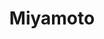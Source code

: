 ---
layout: place
title: Miyamoto
permalink: /oregon/portland/miyamoto.html
stateAbbr: OR
stateName: Oregon
cityName: Portland
seo:
  type: restaurant
  links: >-
    https://miyamotosushi.com/?fbclid=IwAR20lmUwANhIYQBu-LXcRySlO1rppLIxRLE1Zb4KTMP5EYbxp7DNU9awhvM
place_id: ChIJzXCO4wahlVQRTbyQocyYGng
photos:
  - name: >-
      places/ChIJzXCO4wahlVQRTbyQocyYGng/photos/AeeoHcLQHblcWamt-nI3Mi6I7nQk5dN_EyBsbkCUZ2jRY2HTng-uarU-Wm93QPOmhp_qf0RCw_l-MlykR8nDeb6Jjt4ezClq8AJKRRe5sgnWK1RQHzvIN4ouCBfcZGyr7y_TXkongL15FYp4x4iJm-GfgLaLKcLrY-BGD7wzACTjldi9z4wmjUA9tCJkCvEDcfkEMiGNGReAxZCWWy_nsuvk7oJsJsoYNd2Gk8peKeNSGJ0DkuI_2s-6TQ13n2W_gqe-Gv2j79AoAsPwjQ8XaOIyK4hKchhmY08ZxnqNcKPY-XS_iA
    widthPx: 538
    heightPx: 403
    authorAttributions:
      - displayName: Miyamoto
        uri: https://maps.google.com/maps/contrib/106709881068084034245
        photoUri: >-
          https://lh3.googleusercontent.com/a/ACg8ocLtFrigMQDXrv0oqEpf19fDS-F9VDElwdFFColBeSB3mMssFg=s100-p-k-no-mo
    flagContentUri: >-
      https://www.google.com/local/imagery/report/?cb_client=maps_api_places.places_api&image_key=!1e10!2sAF1QipPO1A3qZohaMFV1aG0wIXLveTgQa1xUqCyYr3Y2&hl=en-US
    googleMapsUri: >-
      https://www.google.com/maps/place//data=!3m4!1e2!3m2!1sAF1QipPO1A3qZohaMFV1aG0wIXLveTgQa1xUqCyYr3Y2!2e10!4m2!3m1!1s0x5495a106e38e70cd:0x781a98cca190bc4d
  - name: >-
      places/ChIJzXCO4wahlVQRTbyQocyYGng/photos/AeeoHcKIe61MA_XLpyEKOEElVrraSIFuHOCH7rQcd7fodv8riAkSVTWE75hujohLk1yWHYWAgo2-1WBbRH5xsJxWzmzn3NN_4zOK5CABOpe55eh5q7p3-qK_iaiWHcUOrrarYPPFRSvlpSiHWjSODtirr7Ze13zbDFcCYPmSUSx8nCWWMXXsWjJamILfPO33odcf9BaWwKU1vSUhKke2cSGObmX_wvO0TAvEQs2vM_6C3EVXXXC5E1_KngryM570294iK-72UVfMGvMs9ZWwiwX9xjPV9RjIzlOZ86z5XEYAWQlSNw
    widthPx: 2992
    heightPx: 2992
    authorAttributions:
      - displayName: Miyamoto
        uri: https://maps.google.com/maps/contrib/106709881068084034245
        photoUri: >-
          https://lh3.googleusercontent.com/a/ACg8ocLtFrigMQDXrv0oqEpf19fDS-F9VDElwdFFColBeSB3mMssFg=s100-p-k-no-mo
    flagContentUri: >-
      https://www.google.com/local/imagery/report/?cb_client=maps_api_places.places_api&image_key=!1e10!2sAF1QipP1T_U07P2yiNkTeo0Z8VpjlCPK_tuCyunJGKu8&hl=en-US
    googleMapsUri: >-
      https://www.google.com/maps/place//data=!3m4!1e2!3m2!1sAF1QipP1T_U07P2yiNkTeo0Z8VpjlCPK_tuCyunJGKu8!2e10!4m2!3m1!1s0x5495a106e38e70cd:0x781a98cca190bc4d
  - name: >-
      places/ChIJzXCO4wahlVQRTbyQocyYGng/photos/AeeoHcJYETh5IGeK_uIKlat2dwxeB6PPmp_qxP0DLFsDhE6gDkE786ATuB2cAbSpyrU3LZKSuMhh0ZBaMBfLBI43Z8atnHkf1qjQ2SDqqosq8vXz0A3CpT3kj6Ueuvprt0obX4JBcxGzWzedKWM0CNLio20MIfhyqNDvhpL0JqDKlFvwd158mXXtwgP_za9LMy7OgFZEMTXH5GH7LYD4YVk70LDhePBa9dO43BnKPmhuGSFeaBUsy62rU2H0vUWI85w5O20zxXNh2Wu5uibKqMohQFDfzlKDXhslcctvfyJSAsmy5yXHtk1Daw4zbPcuZs7xZX_pwVHmvJA78JHIuXVcWYZma7LtGiSof3ePFPd0EteZv6-HSro5thIALAFDFNUFhRlNIq7MWyU6qIAnIwsuqmXO_THgnX71MqTH85KiEew4uXg
    widthPx: 3072
    heightPx: 4080
    authorAttributions:
      - displayName: Iris S. Le
        uri: https://maps.google.com/maps/contrib/104698860121813616426
        photoUri: >-
          https://lh3.googleusercontent.com/a-/ALV-UjXizrtlV0yWIlsjSG8SRXcmvAz86yexgafj-xkwFROXKVLIXTlk=s100-p-k-no-mo
    flagContentUri: >-
      https://www.google.com/local/imagery/report/?cb_client=maps_api_places.places_api&image_key=!1e10!2sCIHM0ogKEICAgICT77HzyQE&hl=en-US
    googleMapsUri: >-
      https://www.google.com/maps/place//data=!3m4!1e2!3m2!1sCIHM0ogKEICAgICT77HzyQE!2e10!4m2!3m1!1s0x5495a106e38e70cd:0x781a98cca190bc4d
  - name: >-
      places/ChIJzXCO4wahlVQRTbyQocyYGng/photos/AeeoHcIw8nVMJsqI1sednrLDUXi9Y0MrXCb27H8qu_IF64Tva4rV9nMz8uee15upx0LKjHfuVkaI-kJ0HUS2sr1UOqFY-zR009xtSCutLJT5yli0IBr8XrHTtjDmF0mmzawYW697soWP-W0I4UU0L_L-QBzBGfT_ZM3_80c9FAJuipQ-NfXGwq2LB2hT-g2Wl8gHukLtNjRgqh9vIarUOK3EmKJCH9yhlRZHFvRptcZIaLksGZFxPyBiBKTqirAgc4SpH0d6kWOhY26yVCkvj7buP5vW-3GjtDBEXQEJGehchlt5clxkRJOcBn6XBXH5BDfxlga6yBXS2NXz2c-Om22e7jfr7P28Xmch0aiorq7mvfA0Gy1lctBUk2umN9r3ist8g7Rp2mN-7pMmFlnu2wzulv-paMIR9PZ7s41S6LZGPEY
    widthPx: 4080
    heightPx: 3072
    authorAttributions:
      - displayName: Iris S. Le
        uri: https://maps.google.com/maps/contrib/104698860121813616426
        photoUri: >-
          https://lh3.googleusercontent.com/a-/ALV-UjXizrtlV0yWIlsjSG8SRXcmvAz86yexgafj-xkwFROXKVLIXTlk=s100-p-k-no-mo
    flagContentUri: >-
      https://www.google.com/local/imagery/report/?cb_client=maps_api_places.places_api&image_key=!1e10!2sCIHM0ogKEICAgICT77HzSQ&hl=en-US
    googleMapsUri: >-
      https://www.google.com/maps/place//data=!3m4!1e2!3m2!1sCIHM0ogKEICAgICT77HzSQ!2e10!4m2!3m1!1s0x5495a106e38e70cd:0x781a98cca190bc4d
  - name: >-
      places/ChIJzXCO4wahlVQRTbyQocyYGng/photos/AeeoHcKRrxCkioNq5IkwGtlE4mxdgtdek73rr7Hj5_CrZlRmmEqZz_3_RbcHexH6clc4h7q4T1KVridcfFHyTE1dR-vKECPugxpbnUdIMm0vKLR4mfko4ALFD47TyGwz96XXKPvJ_rVtRJnxVOFXCMD0PJic8GXp_Gaaqo-mrg6K8TDVEREHMXYhQ4-6J2IrfULcyp9puhBysMutGUdEnxRJvuBVEPnqS9ozZm4eRFMorskhkyQPXLQCFQMFflSX64_Y4kKRtsdkU5HHFc4OGR2p7YvZDfNf4pd86a8nZ4mMw8tlIqtThoOPCDZgO7ICA0n9ZxCMWRXDu7le5tMtIlmYiPeyOCtJawbfch-1o5Z36Q0664NZ2-OI1tezZF-PAetOGxFmRfa238_p-0waUpw9RC_YQAc17smhjDiQGltZnMJPcXE
    widthPx: 4080
    heightPx: 3072
    authorAttributions:
      - displayName: Natsumi White
        uri: https://maps.google.com/maps/contrib/108786639700971446804
        photoUri: >-
          https://lh3.googleusercontent.com/a-/ALV-UjUepIfuw72U0Uf4_TVZ76zkrVbVguI8SETZpgbTPeF30yxsAFBm=s100-p-k-no-mo
    flagContentUri: >-
      https://www.google.com/local/imagery/report/?cb_client=maps_api_places.places_api&image_key=!1e10!2sCIHM0ogKEICAgID96M780QE&hl=en-US
    googleMapsUri: >-
      https://www.google.com/maps/place//data=!3m4!1e2!3m2!1sCIHM0ogKEICAgID96M780QE!2e10!4m2!3m1!1s0x5495a106e38e70cd:0x781a98cca190bc4d
  - name: >-
      places/ChIJzXCO4wahlVQRTbyQocyYGng/photos/AeeoHcLNn1lwYnndr0zAblJ3HvCi8ni6PBTGrk-B1DooPj3gYIAY9UIqPqZRkgBMKubHAbhHwmNp9r_CNYWu12wHYJzt0EGdBVGU5sSdy6tIeuqPtd-E4GqrKRKFm4S8QmgWlMpadXpqMopS7ADuypxLDVQ3ZoJIlfBEXll8pH55w7OPjCpAplHYSuXB2u-XKRC9pQaAJgidJX_HqmNeGcz1CD1eaXwOCjxyMBkLtBU_tZjKTw3U7sDGYvkI48ImSB-8-pA3LclvPicbndKZGOYku-DRVEVnrdKM6fBSexW3r3xuH-FtZcEC9r5NbZ-gU7Zw8Aat41OfDkuEaI4TsUP4lhTVIT-4HSl_Zfly4YSxRLtuP709yDD7Hjee5qXgxVUjtLfU5PuGCBnVA0SN9fbfZgIWiJdSfb8B77QNHfo54u-UQg
    widthPx: 3024
    heightPx: 4032
    authorAttributions:
      - displayName: Minna Shirley
        uri: https://maps.google.com/maps/contrib/114776262112387130329
        photoUri: >-
          https://lh3.googleusercontent.com/a-/ALV-UjWiEHXpAAxF5DIlkjlw7gqWtpbswrtVnbUhpcCzMdIOH0x_bgpP=s100-p-k-no-mo
    flagContentUri: >-
      https://www.google.com/local/imagery/report/?cb_client=maps_api_places.places_api&image_key=!1e10!2sCIHM0ogKEICAgICHpe69cQ&hl=en-US
    googleMapsUri: >-
      https://www.google.com/maps/place//data=!3m4!1e2!3m2!1sCIHM0ogKEICAgICHpe69cQ!2e10!4m2!3m1!1s0x5495a106e38e70cd:0x781a98cca190bc4d
  - name: >-
      places/ChIJzXCO4wahlVQRTbyQocyYGng/photos/AeeoHcLMFVFVY82Sq_Ek0EBljGjkNvShaR9wo361evpdVDgOWX73PJ5ipSwyq-nwrzjlotahY4QzgITzOHGZmRUCGddQOgMJdtgA64LvrIMVjg5Ctk2RTWJB4BIjOQvlFPOP3In3FArdp3iYd8qEu4fwXTeKwxSKlJ57PN4eFoCdbGqsFZWzU-AYkXPg0YBlGrJJwBgnO1MggyePqPDV0x1COpSqsMeoBzYtfymyEhmXjVguAyVgfjvLu88Dn_hoCbzR9P5OGZfuiC5aIOvKa1JLutWZf2kudBmkAOkJczj3aB5tjVZw6lVvZXOjJHj7m7slAkO0lZyyntJ_2DISQL198issFSrIX9lMeoaDJH4uVvSKtAvmiSn75IzZ0anGDU6dXnLM7bFbiIJ5-BBAGW9_Qba9V1ZOFmifJD_1zKUsXth8Fg
    widthPx: 3072
    heightPx: 4080
    authorAttributions:
      - displayName: Iris S. Le
        uri: https://maps.google.com/maps/contrib/104698860121813616426
        photoUri: >-
          https://lh3.googleusercontent.com/a-/ALV-UjXizrtlV0yWIlsjSG8SRXcmvAz86yexgafj-xkwFROXKVLIXTlk=s100-p-k-no-mo
    flagContentUri: >-
      https://www.google.com/local/imagery/report/?cb_client=maps_api_places.places_api&image_key=!1e10!2sCIHM0ogKEICAgICT77HzKQ&hl=en-US
    googleMapsUri: >-
      https://www.google.com/maps/place//data=!3m4!1e2!3m2!1sCIHM0ogKEICAgICT77HzKQ!2e10!4m2!3m1!1s0x5495a106e38e70cd:0x781a98cca190bc4d
  - name: >-
      places/ChIJzXCO4wahlVQRTbyQocyYGng/photos/AeeoHcLlMtciju3hi6o_EpbNKTs7A-hQMbbl_jRH2rMU2iBi9YbZUM54nuTBhbhD6IaQeS2PbQohvR5EGeajn7IKPLZt0Osqxvx8FMUWOsJaoNYyN2O_BfbA6VTrebvNtPb-fShOI-oDPnGwISZ9lknBMS9jBMrnboGlhGmgL-RJIkzrZVXeNlzQr5x4Ii_4xcou-l6JZPU-hlBz52XP_bsW9sPpGLL2uqdk2JH3gCNZnQigtDtfMWT9WNnApo1EbNKcuC9JxheXfSMU_WOhSzsWq7vxopQBWlAzARTqr8zRZaO3oU7DzlzhfALJnAgj1YV6yd65RU0OOPRC0biOcgC8fhR0Uu3QfARqYZ51S0gQkbe5Gms1jjKtCtx3SOriWho_9X0jbzy-C7NFFftLFRmo4-CCadP4PKd7y-mKMbl6ThI
    widthPx: 3024
    heightPx: 4032
    authorAttributions:
      - displayName: Kara Carsner
        uri: https://maps.google.com/maps/contrib/107802760906650542379
        photoUri: >-
          https://lh3.googleusercontent.com/a-/ALV-UjXBnFUxhcXo5XeVTqqktV6dDKqkMEzWE8-kiouCwl-hCTw-El-1=s100-p-k-no-mo
    flagContentUri: >-
      https://www.google.com/local/imagery/report/?cb_client=maps_api_places.places_api&image_key=!1e10!2sCIHM0ogKEICAgIC967nBLQ&hl=en-US
    googleMapsUri: >-
      https://www.google.com/maps/place//data=!3m4!1e2!3m2!1sCIHM0ogKEICAgIC967nBLQ!2e10!4m2!3m1!1s0x5495a106e38e70cd:0x781a98cca190bc4d
  - name: >-
      places/ChIJzXCO4wahlVQRTbyQocyYGng/photos/AeeoHcJtoDpWtD24JvcbO6tvnRSf_43iTa-vN4XU29d-y6X4mGDxYI4PQUw6QZw4xoNWzR1rWtD5O5Zbws-k4HAxoKdrOYhcnrV9OV7Adj0OlOfT9mL-AgCL8wYtMxD8o3zsq62e83rNPRP5Vk7hsylMFuGU_F1ME0zdFRjRKH-nIlGsB7cJHdWhpwNKumk0CauXhns_ZqTwuntTsBN5_-Fkuh9OWPnRTOnSFi68q3D0ssluGyQwoMDi71XBZ56nZ48duVFqEjar8nv40YRZHBGEOxxgpF7NI8NoAyOOrlqlcnosmNTEFE5Oo5sT0pwKd-vAjHlm5UZj1g6bfa2-IeJDFB59psfJ2RAQklSc3rLtzE6YAM3cNPkNWaTwgvOTn7ITsiAkIwGhspI-903DTQPihc5l4cg9PPvHjunqORyNlotCkPw
    widthPx: 4080
    heightPx: 3072
    authorAttributions:
      - displayName: Weston Ruter
        uri: https://maps.google.com/maps/contrib/113853198722136596993
        photoUri: >-
          https://lh3.googleusercontent.com/a-/ALV-UjUYW6Af0BR_ZJQKv1yhUE1z_BVdBUSJH-B418Idw9mLJhaOEjxCYQ=s100-p-k-no-mo
    flagContentUri: >-
      https://www.google.com/local/imagery/report/?cb_client=maps_api_places.places_api&image_key=!1e10!2sCIHM0ogKEICAgIDLqOvQzQE&hl=en-US
    googleMapsUri: >-
      https://www.google.com/maps/place//data=!3m4!1e2!3m2!1sCIHM0ogKEICAgIDLqOvQzQE!2e10!4m2!3m1!1s0x5495a106e38e70cd:0x781a98cca190bc4d
  - name: >-
      places/ChIJzXCO4wahlVQRTbyQocyYGng/photos/AeeoHcIW_n4iSYLPhe6bzYzAH2-uOh-61Zjh5WiVhCtLCydROyKznEUfIz9azvNWQf5cjR14RFZeoip9vYqwv4lhr_Ff3tzXUQSsmdBZXKePcJu8Dv_urafFKIfqM32Aze6Qh5MCmtQvtS_9YNQvvve-unsNPteka6Rlwi4uPoKSw1yICz8FkZ9Tf2mmSI4sDZeQ6XhnPhf4OammrwdhvuxcMIGyRNkSVKS5sJTlIcx6jfirg_sog7lKlzfhukmGQsxLNOiT7ITlncw0bLAu1HgoyF3Wmnc7Ibasx5rTa5XONVaQYzR4vHyHK0MjAC4szFwIj3J2C-zn3Jis9CA5oxGBGE9kC1wIpfUxIvJdXgnJfMeQCrHCmcjZqrLvVit4iQhtCwEZywzKMU_-B2LqW8FsRiJfWIt43mwlS97aESm2ZtrOzt7N
    widthPx: 3024
    heightPx: 4032
    authorAttributions:
      - displayName: Norma Teran
        uri: https://maps.google.com/maps/contrib/114641624786235781652
        photoUri: >-
          https://lh3.googleusercontent.com/a-/ALV-UjWMQc7pHoIRlIENhujhNEpCti2QLO4M4kBC9aiMHrJ8YCXNQv8=s100-p-k-no-mo
    flagContentUri: >-
      https://www.google.com/local/imagery/report/?cb_client=maps_api_places.places_api&image_key=!1e10!2sCIHM0ogKEICAgICR1dLwvQE&hl=en-US
    googleMapsUri: >-
      https://www.google.com/maps/place//data=!3m4!1e2!3m2!1sCIHM0ogKEICAgICR1dLwvQE!2e10!4m2!3m1!1s0x5495a106e38e70cd:0x781a98cca190bc4d
address: 422 SE 81st Ave, Portland, OR 97215, USA
street: 422 SE 81st Ave
city: Portland
state: OR
zip: '97215'
country: USA
neighborhood: Montavilla
latitude: '45.519447'
longitude: '-122.580276'
accessibility_options:
  wheelchairAccessibleEntrance: true
  wheelchairAccessibleRestroom: true
  wheelchairAccessibleSeating: true
business_status: OPERATIONAL
name: Miyamoto
google_maps_links:
  directionsUri: >-
    https://www.google.com/maps/dir//''/data=!4m7!4m6!1m1!4e2!1m2!1m1!1s0x5495a106e38e70cd:0x781a98cca190bc4d!3e0
  placeUri: https://maps.google.com/?cid=8654397638597196877
  writeAReviewUri: >-
    https://www.google.com/maps/place//data=!4m3!3m2!1s0x5495a106e38e70cd:0x781a98cca190bc4d!12e1
  reviewsUri: >-
    https://www.google.com/maps/place//data=!4m4!3m3!1s0x5495a106e38e70cd:0x781a98cca190bc4d!9m1!1b1
  photosUri: >-
    https://www.google.com/maps/place//data=!4m3!3m2!1s0x5495a106e38e70cd:0x781a98cca190bc4d!10e5
primary_type: Sushi Restaurant
opening_hours:
  openNow: false
  periods:
    - open:
        day: 0
        hour: 16
        minute: 0
      close:
        day: 0
        hour: 21
        minute: 0
    - open:
        day: 1
        hour: 16
        minute: 0
      close:
        day: 1
        hour: 21
        minute: 0
    - open:
        day: 2
        hour: 16
        minute: 0
      close:
        day: 2
        hour: 21
        minute: 0
    - open:
        day: 3
        hour: 16
        minute: 0
      close:
        day: 3
        hour: 21
        minute: 0
    - open:
        day: 4
        hour: 16
        minute: 0
      close:
        day: 4
        hour: 22
        minute: 0
    - open:
        day: 5
        hour: 16
        minute: 0
      close:
        day: 5
        hour: 22
        minute: 0
    - open:
        day: 6
        hour: 16
        minute: 0
      close:
        day: 6
        hour: 22
        minute: 0
  weekdayDescriptions:
    - 'Monday: 4:00 – 9:00 PM'
    - 'Tuesday: 4:00 – 9:00 PM'
    - 'Wednesday: 4:00 – 9:00 PM'
    - 'Thursday: 4:00 – 10:00 PM'
    - 'Friday: 4:00 – 10:00 PM'
    - 'Saturday: 4:00 – 10:00 PM'
    - 'Sunday: 4:00 – 9:00 PM'
  nextOpenTime: '2025-05-03T23:00:00Z'
secondary_opening_hours:
  - openNow: false
    periods:
      - open:
          day: 1
          hour: 16
          minute: 0
        close:
          day: 1
          hour: 18
          minute: 0
      - open:
          day: 2
          hour: 16
          minute: 0
        close:
          day: 2
          hour: 18
          minute: 0
      - open:
          day: 3
          hour: 16
          minute: 0
        close:
          day: 3
          hour: 18
          minute: 0
      - open:
          day: 4
          hour: 16
          minute: 0
        close:
          day: 4
          hour: 18
          minute: 0
    weekdayDescriptions:
      - 'Monday: 4:00 – 6:00 PM'
      - 'Tuesday: 4:00 – 6:00 PM'
      - 'Wednesday: 4:00 – 6:00 PM'
      - 'Thursday: 4:00 – 6:00 PM'
      - 'Friday: Closed'
      - 'Saturday: Closed'
      - 'Sunday: Closed'
    secondaryHoursType: HAPPY_HOUR
    nextOpenTime: '2025-05-05T23:00:00Z'
phone: (503) 208-2253
price_level: PRICE_LEVEL_MODERATE
price_range: $20 &ndash; $30
rating: '4.7'
rating_count: 837
website: >-
  https://miyamotosushi.com/?fbclid=IwAR20lmUwANhIYQBu-LXcRySlO1rppLIxRLE1Zb4KTMP5EYbxp7DNU9awhvM
description: >-
  Experience Miyamoto Sushi in Portland, OR$$$Miyamoto in Portland, OR, stands
  out as a casual Japanese spot where fresh sushi and traditional flavors meet a
  relaxed vibe. This sushi restaurant offers an array of expertly crafted rolls,
  sashimi, and creative pairings with sake cocktails and local microbrews,
  making it a go-to for those exploring Japanese cuisine in the area.
  Accessibility features like wheelchair-friendly entrances and seating add to
  the welcoming atmosphere, ensuring everyone can enjoy the experience. Outdoor
  seating options provide a charming backdrop for meals, especially on milder
  evenings, blending comfort with authentic tastes. Whether you're seeking sushi
  places near me or a spot for quality Japanese dining, this location delivers
  on fresh ingredients and thoughtful presentation.
generative_summary: >-
  Experience Miyamoto Sushi in Portland, OR$$$Miyamoto in Portland, OR, stands
  out as a casual Japanese spot where fresh sushi and traditional flavors meet a
  relaxed vibe. This sushi restaurant offers an array of expertly crafted rolls,
  sashimi, and creative pairings with sake cocktails and local microbrews,
  making it a go-to for those exploring Japanese cuisine in the area.
  Accessibility features like wheelchair-friendly entrances and seating add to
  the welcoming atmosphere, ensuring everyone can enjoy the experience. Outdoor
  seating options provide a charming backdrop for meals, especially on milder
  evenings, blending comfort with authentic tastes. Whether you're seeking sushi
  places near me or a spot for quality Japanese dining, this location delivers
  on fresh ingredients and thoughtful presentation.
generative_disclosure: Summarized by AI using the Grok-3-Mini model.
reviews:
  - name: >-
      places/ChIJzXCO4wahlVQRTbyQocyYGng/reviews/ChdDSUhNMG9nS0VJQ0FnTUN3c1BHLTZ3RRAB
    relativePublishTimeDescription: a month ago
    rating: 5
    text:
      text: >-
        The fish was so fresh and good quality and the preparation was
        excellent. The portion sizes were bigger than expected and ratio of fish
        to rice was great, no skimping on the fish. The spicy scallop nigiri was
        so good I'm going to have to come back just for that. Service was great.
      languageCode: en
    originalText:
      text: >-
        The fish was so fresh and good quality and the preparation was
        excellent. The portion sizes were bigger than expected and ratio of fish
        to rice was great, no skimping on the fish. The spicy scallop nigiri was
        so good I'm going to have to come back just for that. Service was great.
      languageCode: en
    authorAttribution:
      displayName: Mary B
      uri: https://www.google.com/maps/contrib/108918247059321471229/reviews
      photoUri: >-
        https://lh3.googleusercontent.com/a/ACg8ocJUBU6Ws20PHajeb-5kXAVSsQzemvDb3cVqx7xBg7nASAEaGQ=s128-c0x00000000-cc-rp-mo-ba2
    publishTime: '2025-03-16T04:41:13.255592Z'
    flagContentUri: >-
      https://www.google.com/local/review/rap/report?postId=ChdDSUhNMG9nS0VJQ0FnTUN3c1BHLTZ3RRAB&d=17924085&t=1
    googleMapsUri: >-
      https://www.google.com/maps/reviews/data=!4m6!14m5!1m4!2m3!1sChdDSUhNMG9nS0VJQ0FnTUN3c1BHLTZ3RRAB!2m1!1s0x5495a106e38e70cd:0x781a98cca190bc4d
  - name: >-
      places/ChIJzXCO4wahlVQRTbyQocyYGng/reviews/ChdDSUhNMG9nS0VJQ0FnSUNmeG82OXJ3RRAB
    relativePublishTimeDescription: 4 months ago
    rating: 5
    text:
      text: >-
        So much stinkin' FUN!!! 😊😊 The best Sushi 🍣 I've ever had!! So
        👍👍👍.  Don't hesitate just go!  We loved Ripley and Taylor....thank
        you for the hot cup of delicious tea while waiting on a cold rainy
        evening. You ALL ROCK 💪🫶
      languageCode: en
    originalText:
      text: >-
        So much stinkin' FUN!!! 😊😊 The best Sushi 🍣 I've ever had!! So
        👍👍👍.  Don't hesitate just go!  We loved Ripley and Taylor....thank
        you for the hot cup of delicious tea while waiting on a cold rainy
        evening. You ALL ROCK 💪🫶
      languageCode: en
    authorAttribution:
      displayName: Gwenn Mullins
      uri: https://www.google.com/maps/contrib/106654958191686453774/reviews
      photoUri: >-
        https://lh3.googleusercontent.com/a/ACg8ocIHFQPcLvZ05-Zq1vnFPwG7THAknjSY0u5q_ZZaTKqbUZBnOQU=s128-c0x00000000-cc-rp-mo-ba5
    publishTime: '2024-12-28T13:42:06.988839Z'
    flagContentUri: >-
      https://www.google.com/local/review/rap/report?postId=ChdDSUhNMG9nS0VJQ0FnSUNmeG82OXJ3RRAB&d=17924085&t=1
    googleMapsUri: >-
      https://www.google.com/maps/reviews/data=!4m6!14m5!1m4!2m3!1sChdDSUhNMG9nS0VJQ0FnSUNmeG82OXJ3RRAB!2m1!1s0x5495a106e38e70cd:0x781a98cca190bc4d
  - name: >-
      places/ChIJzXCO4wahlVQRTbyQocyYGng/reviews/ChZDSUhNMG9nS0VJQ0FnSUNQeklta05BEAE
    relativePublishTimeDescription: 5 months ago
    rating: 5
    text:
      text: >-
        My personal #1 spot to get sushi when me and friends want a great treat.
        I love sitting outside after dark with the fireplaces, especially if
        it's raining a little!

        The Jalapeño ninjas are the best, even my mom enjoyed them. Wonderful
        sushi as well. Had the Miyamoto and the black tiger rolls. Our server
        was delightful as well.

        The green tea mochi rolls were very tasty.
      languageCode: en
    originalText:
      text: >-
        My personal #1 spot to get sushi when me and friends want a great treat.
        I love sitting outside after dark with the fireplaces, especially if
        it's raining a little!

        The Jalapeño ninjas are the best, even my mom enjoyed them. Wonderful
        sushi as well. Had the Miyamoto and the black tiger rolls. Our server
        was delightful as well.

        The green tea mochi rolls were very tasty.
      languageCode: en
    authorAttribution:
      displayName: Augie Little
      uri: https://www.google.com/maps/contrib/102986775674958131296/reviews
      photoUri: >-
        https://lh3.googleusercontent.com/a/ACg8ocKLH3pE9onI85IaFBGpFxdbwug3pVqgowhIyuWNBCUH1hyn7A=s128-c0x00000000-cc-rp-mo
    publishTime: '2024-11-22T03:52:13.337179Z'
    flagContentUri: >-
      https://www.google.com/local/review/rap/report?postId=ChZDSUhNMG9nS0VJQ0FnSUNQeklta05BEAE&d=17924085&t=1
    googleMapsUri: >-
      https://www.google.com/maps/reviews/data=!4m6!14m5!1m4!2m3!1sChZDSUhNMG9nS0VJQ0FnSUNQeklta05BEAE!2m1!1s0x5495a106e38e70cd:0x781a98cca190bc4d
  - name: >-
      places/ChIJzXCO4wahlVQRTbyQocyYGng/reviews/ChZDSUhNMG9nS0VJQ0FnTURRcU1uYUhREAE
    relativePublishTimeDescription: a month ago
    rating: 5
    text:
      text: >-
        The best sushi in Portland! I've been coming to Miyamoto for years for
        my sushi fix, and it never disappoints. Excellent fish quality and
        creative rolls as well as reasonably priced favorites. They have also
        got a great variety of Japanese "bar food" like chicken karaage, as well
        as the option to order from the extensive beer list from Roscoe's bar
        next door! Come for the fish, stay for the great vibes here! :)
      languageCode: en
    originalText:
      text: >-
        The best sushi in Portland! I've been coming to Miyamoto for years for
        my sushi fix, and it never disappoints. Excellent fish quality and
        creative rolls as well as reasonably priced favorites. They have also
        got a great variety of Japanese "bar food" like chicken karaage, as well
        as the option to order from the extensive beer list from Roscoe's bar
        next door! Come for the fish, stay for the great vibes here! :)
      languageCode: en
    authorAttribution:
      displayName: Bekah Richardson
      uri: https://www.google.com/maps/contrib/117510408865268635322/reviews
      photoUri: >-
        https://lh3.googleusercontent.com/a-/ALV-UjUm_M3LpOMoB5iWmGZuAyCXGbiInj1XG-EgygUdO9KixYat79Me=s128-c0x00000000-cc-rp-mo-ba2
    publishTime: '2025-03-08T17:08:59.893576Z'
    flagContentUri: >-
      https://www.google.com/local/review/rap/report?postId=ChZDSUhNMG9nS0VJQ0FnTURRcU1uYUhREAE&d=17924085&t=1
    googleMapsUri: >-
      https://www.google.com/maps/reviews/data=!4m6!14m5!1m4!2m3!1sChZDSUhNMG9nS0VJQ0FnTURRcU1uYUhREAE!2m1!1s0x5495a106e38e70cd:0x781a98cca190bc4d
  - name: >-
      places/ChIJzXCO4wahlVQRTbyQocyYGng/reviews/ChZDSUhNMG9nS0VJQ0FnSURoOHVxYlZ3EAE
    relativePublishTimeDescription: a year ago
    rating: 5
    text:
      text: >-
        This is my go-to sushi joint of choice in East Portland. The food is
        incredibly fresh, flavorful, and beautiful. The specialty rolls are
        particularly Insta-worthy.
      languageCode: en
    originalText:
      text: >-
        This is my go-to sushi joint of choice in East Portland. The food is
        incredibly fresh, flavorful, and beautiful. The specialty rolls are
        particularly Insta-worthy.
      languageCode: en
    authorAttribution:
      displayName: Greg Clapp
      uri: https://www.google.com/maps/contrib/109774686993336714630/reviews
      photoUri: >-
        https://lh3.googleusercontent.com/a-/ALV-UjWHvS5Sl0FU5Qk8xA4CVGRD_SMAgohQ4ZvHSLKT3LSGSlM5bpHnbw=s128-c0x00000000-cc-rp-mo-ba3
    publishTime: '2024-02-05T22:36:32.913015Z'
    flagContentUri: >-
      https://www.google.com/local/review/rap/report?postId=ChZDSUhNMG9nS0VJQ0FnSURoOHVxYlZ3EAE&d=17924085&t=1
    googleMapsUri: >-
      https://www.google.com/maps/reviews/data=!4m6!14m5!1m4!2m3!1sChZDSUhNMG9nS0VJQ0FnSURoOHVxYlZ3EAE!2m1!1s0x5495a106e38e70cd:0x781a98cca190bc4d
review_summary: >-
  Buzz Around Miyamoto's Reviews$$$Folks rave about the fresh, generous portions
  of sushi at this spot, highlighting how the quality fish and creative rolls
  make every bite memorable without skimping on flavor. Many appreciate the
  friendly service and cozy outdoor areas with fireplaces, which add a fun,
  relaxed touch to the overall vibe, perfect for casual get-togethers. Reviewers
  often note the reasonable prices and variety of options, from spicy specials
  to classic favorites, making it a solid pick for anyone hunting for top-rated
  sushi nearby. While some mention it's ideal for a treat rather than everyday
  eats, the consistent praise for the atmosphere and tasty pairings keeps the
  energy positive. If you're on the lookout for sushi restaurants near me that
  deliver honest value and a welcoming feel, this place seems to hit the mark
  with its loyal fanbase.
review_disclosure: Summarized by AI using the Grok-3-Mini model.
parking_options:
  freeStreetParking: true
  valetParking: false
payment_options:
  acceptsCreditCards: true
  acceptsDebitCards: true
  acceptsCashOnly: false
  acceptsNfc: true
allow_dogs: null
curbside_pickup: false
delivery: false
dine_in: true
good_for_children: null
good_for_groups: true
good_for_sports: false
live_music: false
menu_for_children: false
outdoor_seating: true
reservable: true
restroom: true
serves_beer: true
serves_breakfast: false
serves_brunch: false
serves_cocktails: true
serves_coffee: false
serves_dinner: true
serves_dessert: true
serves_lunch: false
serves_vegetarian_food: null
serves_wine: true
takeout: true
update_category: atmosphere
places_description: >-
  Japanese restaurant serving appetizers, sushi & sake in a warm, relaxed
  atmosphere.

---